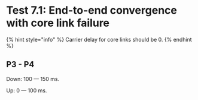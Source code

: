 # Test 7.1: End-to-end convergence with core link failure

{% hint style="info" %}
Carrier delay for core links should be 0.
{% endhint %}

## P3 - P4

Down: 100 — 150 ms.

Up: 0 — 100 ms.

